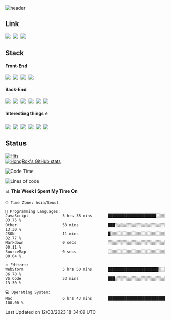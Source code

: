 ![header](https://capsule-render.vercel.app/api?type=waving&color=065ac9&height=300&section=header&text=HongRok%20K.&fontSize=80&animation=fadeIn&fontColor=FFFFFF&fontAlignY=45)

## Link
<a href="https://instagram.com/hlog2e"><img src="https://img.shields.io/badge/Instagram-E4405F?style=for-the-badge&logo=Instagram&logoColor=white"/></a>&nbsp;
<a href="http://qr.kakao.com/talk/3JA.ajCCzW9BVj218iY56kAPwNA-"><img src="https://img.shields.io/badge/hlog2e-FFCD00?style=for-the-badge&logo=KakaoTalk&logoColor=white"/></a>&nbsp;
<img src="https://img.shields.io/badge/HongRok%237777-5865F2?style=for-the-badge&logo=Discord&logoColor=white"/>&nbsp;

## Stack
#### Front-End
<img src="https://img.shields.io/badge/React-61DAFB?style=flat-square&logo=React&logoColor=white"/>&nbsp;
<img src="https://img.shields.io/badge/Next.js-000000?style=flat-square&logo=Next.js&logoColor=white"/>&nbsp;
<img src="https://img.shields.io/badge/JavaScript-F7DF1E?style=flat-square&logo=JavaScript&logoColor=white"/>&nbsp;
<img src="https://img.shields.io/badge/Tailwind CSS-06B6D4?style=flat-square&logo=Tailwind CSS&logoColor=white"/>&nbsp;
#### Back-End
<img src="https://img.shields.io/badge/Node.js-339933?style=flat-square&logo=Node.js&logoColor=white"/>&nbsp; 
<img src="https://img.shields.io/badge/Express-000000?style=flat-square&logo=Express&logoColor=white"/>&nbsp; 
<img src="https://img.shields.io/badge/Docker-2496ED?style=flat-square&logo=Docker&logoColor=white"/>&nbsp; 
<img src="https://img.shields.io/badge/MySQL-4479A1?style=flat-square&logo=MySQL&logoColor=white"/>&nbsp; 
<img src="https://img.shields.io/badge/MariaDB-003545?style=flat-square&logo=MariaDB&logoColor=white"/>&nbsp; 
<img src="https://img.shields.io/badge/Firebase-FFCA28?style=flat-square&logo=Firebase&logoColor=white"/>&nbsp; 
#### Interesting things ⭐️
<img src="https://img.shields.io/badge/Python-3776AB?style=flat-square&logo=Python&logoColor=white"/>&nbsp;
<img src="https://img.shields.io/badge/OpenCV-5C3EE8?style=flat-square&logo=5C3EE8&logoColor=white"/>&nbsp; 
<img src="https://img.shields.io/badge/C-A8B9CC?style=flat-square&logo=C&logoColor=white"/>&nbsp; 
<img src="https://img.shields.io/badge/Arduino-00979D?style=flat-square&logo=Arduino&logoColor=white"/>&nbsp; 
<img src="https://img.shields.io/badge/Home%20Assistant-41BDF5?style=flat-square&logo=Home%20Assistant&logoColor=white"/>&nbsp; 
<img src="https://img.shields.io/badge/Raspberry%20Pi-A22846?style=flat-square&logo=Raspberry%20Pi&logoColor=white"/>&nbsp; 

## Status
[![Hits](https://hits.seeyoufarm.com/api/count/incr/badge.svg?url=https%3A%2F%2Fgithub.com%2Fhlog2e&count_bg=%2358CAFB&title_bg=%23555555&icon=&icon_color=%23E7E7E7&title=hits&edge_flat=false)](https://hits.seeyoufarm.com)<br/>
[![HongRok's GitHub stats](https://github-readme-stats.vercel.app/api?username=hlog2e)](https://github.com/anuraghazra/github-readme-stats)
<!--START_SECTION:waka-->
![Code Time](http://img.shields.io/badge/Code%20Time-292%20hrs%203%20mins-blue)

![Lines of code](https://img.shields.io/badge/From%20Hello%20World%20I%27ve%20Written-358.6%20thousand%20lines%20of%20code-blue)

📊 **This Week I Spent My Time On** 

```text
🕑︎ Time Zone: Asia/Seoul

💬 Programming Languages: 
JavaScript               5 hrs 38 mins       █████████████████████░░░░   83.75 % 
Other                    53 mins             ███░░░░░░░░░░░░░░░░░░░░░░   13.30 % 
JSON                     11 mins             █░░░░░░░░░░░░░░░░░░░░░░░░   02.77 % 
Markdown                 0 secs              ░░░░░░░░░░░░░░░░░░░░░░░░░   00.11 % 
SourceMap                0 secs              ░░░░░░░░░░░░░░░░░░░░░░░░░   00.04 % 

🔥 Editors: 
WebStorm                 5 hrs 50 mins       ██████████████████████░░░   86.70 % 
VS Code                  53 mins             ███░░░░░░░░░░░░░░░░░░░░░░   13.30 % 

💻 Operating System: 
Mac                      6 hrs 43 mins       █████████████████████████   100.00 % 
```


 Last Updated on 12/03/2023 18:34:09 UTC
<!--END_SECTION:waka-->
